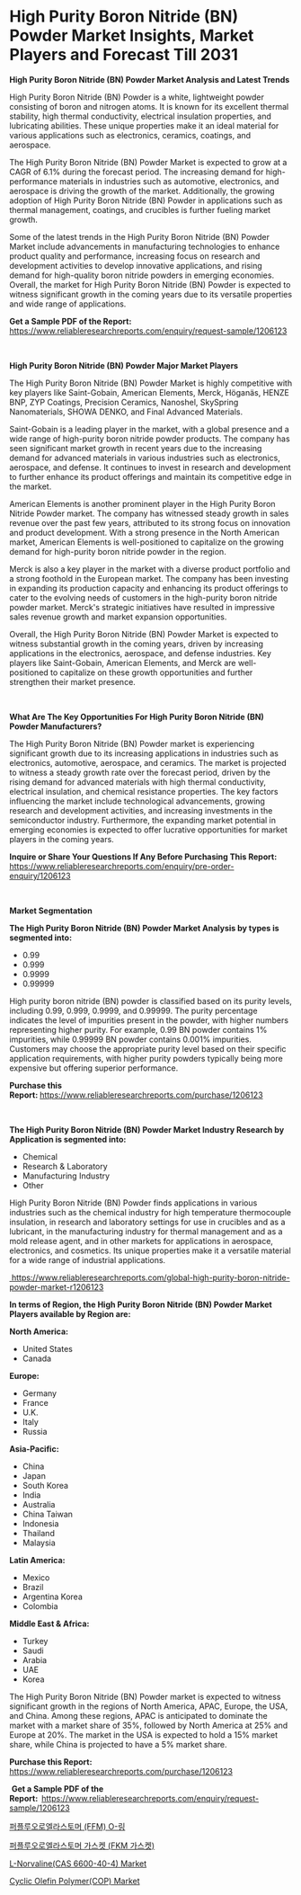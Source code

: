 <p><h1>High Purity Boron Nitride (BN) Powder Market Insights, Market Players and Forecast Till 2031</h1></p><p><strong>High Purity Boron Nitride (BN) Powder Market Analysis and Latest Trends</strong></p>
<p><p>High Purity Boron Nitride (BN) Powder is a white, lightweight powder consisting of boron and nitrogen atoms. It is known for its excellent thermal stability, high thermal conductivity, electrical insulation properties, and lubricating abilities. These unique properties make it an ideal material for various applications such as electronics, ceramics, coatings, and aerospace.</p><p>The High Purity Boron Nitride (BN) Powder Market is expected to grow at a CAGR of 6.1% during the forecast period. The increasing demand for high-performance materials in industries such as automotive, electronics, and aerospace is driving the growth of the market. Additionally, the growing adoption of High Purity Boron Nitride (BN) Powder in applications such as thermal management, coatings, and crucibles is further fueling market growth.</p><p>Some of the latest trends in the High Purity Boron Nitride (BN) Powder Market include advancements in manufacturing technologies to enhance product quality and performance, increasing focus on research and development activities to develop innovative applications, and rising demand for high-quality boron nitride powders in emerging economies. Overall, the market for High Purity Boron Nitride (BN) Powder is expected to witness significant growth in the coming years due to its versatile properties and wide range of applications.</p></p>
<p><strong>Get a Sample PDF of the Report:&nbsp;</strong> <a href="https://www.reliableresearchreports.com/enquiry/request-sample/1206123">https://www.reliableresearchreports.com/enquiry/request-sample/1206123</a></p>
<p>&nbsp;</p>
<p><strong>High Purity Boron Nitride (BN) Powder Major Market Players</strong></p>
<p><p>The High Purity Boron Nitride (BN) Powder Market is highly competitive with key players like Saint-Gobain, American Elements, Merck, Höganäs, HENZE BNP, ZYP Coatings, Precision Ceramics, Nanoshel, SkySpring Nanomaterials, SHOWA DENKO, and Final Advanced Materials. </p><p>Saint-Gobain is a leading player in the market, with a global presence and a wide range of high-purity boron nitride powder products. The company has seen significant market growth in recent years due to the increasing demand for advanced materials in various industries such as electronics, aerospace, and defense. It continues to invest in research and development to further enhance its product offerings and maintain its competitive edge in the market.</p><p>American Elements is another prominent player in the High Purity Boron Nitride Powder market. The company has witnessed steady growth in sales revenue over the past few years, attributed to its strong focus on innovation and product development. With a strong presence in the North American market, American Elements is well-positioned to capitalize on the growing demand for high-purity boron nitride powder in the region.</p><p>Merck is also a key player in the market with a diverse product portfolio and a strong foothold in the European market. The company has been investing in expanding its production capacity and enhancing its product offerings to cater to the evolving needs of customers in the high-purity boron nitride powder market. Merck's strategic initiatives have resulted in impressive sales revenue growth and market expansion opportunities.</p><p>Overall, the High Purity Boron Nitride (BN) Powder Market is expected to witness substantial growth in the coming years, driven by increasing applications in the electronics, aerospace, and defense industries. Key players like Saint-Gobain, American Elements, and Merck are well-positioned to capitalize on these growth opportunities and further strengthen their market presence.</p></p>
<p>&nbsp;</p>
<p><strong>What Are The Key Opportunities For High Purity Boron Nitride (BN) Powder Manufacturers?</strong></p>
<p><p>The High Purity Boron Nitride (BN) Powder market is experiencing significant growth due to its increasing applications in industries such as electronics, automotive, aerospace, and ceramics. The market is projected to witness a steady growth rate over the forecast period, driven by the rising demand for advanced materials with high thermal conductivity, electrical insulation, and chemical resistance properties. The key factors influencing the market include technological advancements, growing research and development activities, and increasing investments in the semiconductor industry. Furthermore, the expanding market potential in emerging economies is expected to offer lucrative opportunities for market players in the coming years.</p></p>
<p><strong>Inquire or Share Your Questions If Any Before Purchasing This Report:</strong> <a href="https://www.reliableresearchreports.com/enquiry/pre-order-enquiry/1206123">https://www.reliableresearchreports.com/enquiry/pre-order-enquiry/1206123</a></p>
<p>&nbsp;</p>
<p><strong>Market Segmentation</strong></p>
<p><strong>The High Purity Boron Nitride (BN) Powder Market Analysis by types is segmented into:</strong></p>
<p><ul><li>0.99</li><li>0.999</li><li>0.9999</li><li>0.99999</li></ul></p>
<p><p>High purity boron nitride (BN) powder is classified based on its purity levels, including 0.99, 0.999, 0.9999, and 0.99999. The purity percentage indicates the level of impurities present in the powder, with higher numbers representing higher purity. For example, 0.99 BN powder contains 1% impurities, while 0.99999 BN powder contains 0.001% impurities. Customers may choose the appropriate purity level based on their specific application requirements, with higher purity powders typically being more expensive but offering superior performance.</p></p>
<p><strong>Purchase this Report:&nbsp;</strong><a href="https://www.reliableresearchreports.com/purchase/1206123">https://www.reliableresearchreports.com/purchase/1206123</a></p>
<p>&nbsp;</p>
<p><strong>The High Purity Boron Nitride (BN) Powder Market Industry Research by Application is segmented into:</strong></p>
<p><ul><li>Chemical</li><li>Research & Laboratory</li><li>Manufacturing Industry</li><li>Other</li></ul></p>
<p><p>High Purity Boron Nitride (BN) Powder finds applications in various industries such as the chemical industry for high temperature thermocouple insulation, in research and laboratory settings for use in crucibles and as a lubricant, in the manufacturing industry for thermal management and as a mold release agent, and in other markets for applications in aerospace, electronics, and cosmetics. Its unique properties make it a versatile material for a wide range of industrial applications.</p></p>
<p><a href="https://www.reliableresearchreports.com/global-high-purity-boron-nitride-powder-market-r1206123">&nbsp;https://www.reliableresearchreports.com/global-high-purity-boron-nitride-powder-market-r1206123</a></p>
<p><strong>In terms of Region, the High Purity Boron Nitride (BN) Powder Market Players available by Region are:</strong></p>
<p>
    <p> <strong> North America: </strong>
        <ul>
            <li>United States</li>
            <li>Canada</li>
        </ul>
        </p> 
    <p> <strong> Europe: </strong>
        <ul>
            <li>Germany</li>
            <li>France</li>
            <li>U.K.</li>
            <li>Italy</li>
            <li>Russia</li>
        </ul>
        </p> 
    <p> <strong> Asia-Pacific: </strong>
        <ul>
            <li>China</li>
            <li>Japan</li>
            <li>South Korea</li>
            <li>India</li>
            <li>Australia</li>
            <li>China Taiwan</li>
            <li>Indonesia</li>
            <li>Thailand</li>
            <li>Malaysia</li>
        </ul>
        </p> 
    <p> <strong> Latin America: </strong>
        <ul>
            <li>Mexico</li>
            <li>Brazil</li>
            <li>Argentina Korea</li>
            <li>Colombia</li>
        </ul>
        </p> 
    <p> <strong> Middle East & Africa: </strong>
        <ul>
            <li>Turkey</li>
            <li>Saudi</li>
            <li>Arabia</li>
            <li>UAE</li>
            <li>Korea</li>
        </ul>
    </p>
    </p>
<p><p>The High Purity Boron Nitride (BN) Powder market is expected to witness significant growth in the regions of North America, APAC, Europe, the USA, and China. Among these regions, APAC is anticipated to dominate the market with a market share of 35%, followed by North America at 25% and Europe at 20%. The market in the USA is expected to hold a 15% market share, while China is projected to have a 5% market share.</p></p>
<p><strong>Purchase this Report: </strong><a href="https://www.reliableresearchreports.com/purchase/1206123">https://www.reliableresearchreports.com/purchase/1206123</a></p>
<p>&nbsp;<strong>Get a Sample PDF of the Report:&nbsp;&nbsp;</strong><a href="https://www.reliableresearchreports.com/enquiry/request-sample/1206123">https://www.reliableresearchreports.com/enquiry/request-sample/1206123</a></p>
<p><strong></strong></p>
<p><p><a href="https://github.com/Hubertstyenger6685/Market-Research-Report-List-2/blob/main/1021329143910.md">퍼플루오로엘라스토머 (FFM) O-링</a></p><p><a href="https://github.com/hxzi07639916/Market-Research-Report-List-2/blob/main/7905812143909.md">퍼플루오로엘라스토머 가스켓 (FKM 가스켓)</a></p><p><a href="https://github.com/FassouRP/Market-Research-Report-List-5/blob/main/l-norvalinecas-6600-40-4-market.md">L-Norvaline(CAS 6600-40-4) Market</a></p><p><a href="https://github.com/kaiserrayhan25/Market-Research-Report-List-1/blob/main/cyclic-olefin-polymercop-market.md">Cyclic Olefin Polymer(COP) Market</a></p></p>